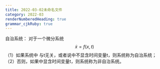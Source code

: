 ```yaml
---
title: 2022-03-02未命名文件 
category: 2022-03
renderNumberedHeading: true
grammar_cjkRuby: true
---
```



自治系统：
对于一个微分系统
$$\dot{x}=f(x,t)$$
（1）如果系统中
与t无关，或者说中不显含时间变量t，则系统称为自治系统；
（2）否则，如果中显含时间变量t，则系统称为非自治系统。